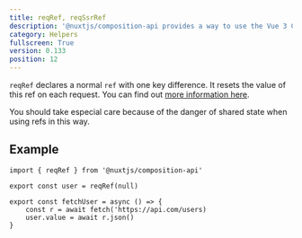 ```yaml
---
title: reqRef, reqSsrRef
description: '@nuxtjs/composition-api provides a way to use the Vue 3 Composition API with Nuxt-specific features.'
category: Helpers
fullscreen: True
version: 0.133
position: 12
---
```


`reqRef` declares a normal `ref` with one key difference. It resets the value of this ref on each request. You can find out [more information here](/getting-started/gotchas#shared-server-state).

<alert>You should take especial care because of the danger of shared state when using refs in this way.</alert>


## Example

```ts[~/state/sampleModule.js]
import { reqRef } from '@nuxtjs/composition-api'

export const user = reqRef(null)

export const fetchUser = async () => {
    const r = await fetch('https://api.com/users)
    user.value = await r.json()
}
```


